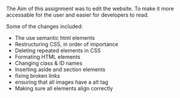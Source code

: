 

The Aim of this assignment was to edit the website. To make it more accessable for the user and easier for developers to read. 

Some of the changes included:
- The use semantic html elements 
- Restructuring CSS, in order of importance 
- Deleting repeated elements in CSS  
- Formating HTML elements 
- Changing class & ID names 
- Inserting aside and section elements 
- fixing broken links 
- ensuring that all images have a alt tag 
- Making sure all elements align correctly 

